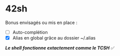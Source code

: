 # 42sh 

Bonus envisagés ou mis en place :

- [ ] Auto-complétion
- [x] Alias en global grâce au dossier ~/.alias

***Le shell fonctionne extactement comme le TCSH*** ✅ 
